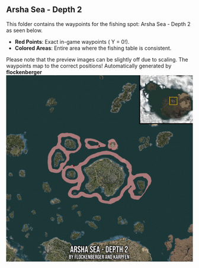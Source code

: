 ## Arsha Sea - Depth 2
This folder contains the waypoints for the fishing spot: Arsha Sea - Depth 2 as seen below.

- **Red Points**: Exact in-game waypoints ( Y = 0!).
- **Colored Areas**: Entire area where the fishing table is consistent.

Please note that the preview images can be slightly off due to scaling. The waypoints map to the correct positions!
Automatically generated by **flockenberger**
![preview_Arsha Sea - Depth 2](./Preview.webp)